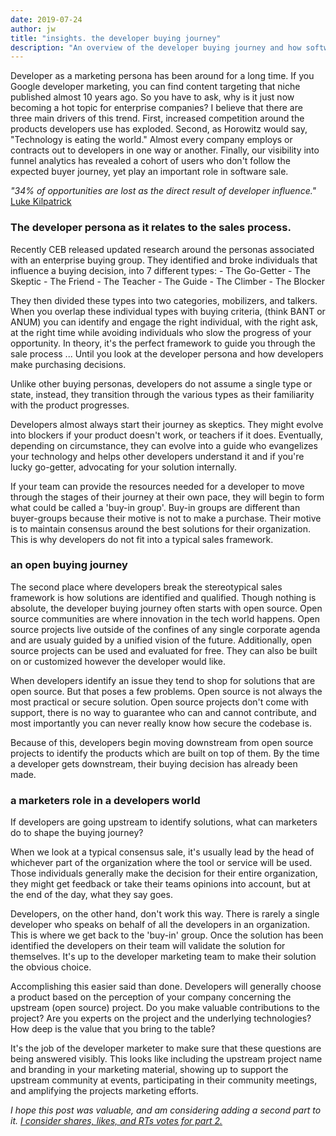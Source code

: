 ```yaml
---
date: 2019-07-24
author: jw
title: "insights. the developer buying journey"
description: "An overview of the developer buying journey and how software developers fit into the sales process"
---
```

Developer as a marketing persona has been around for a long time. If you Google developer marketing, you can find content targeting that niche published almost 10 years ago. So you have to ask, why is it just now becoming a hot topic for enterprise companies? I believe that there are three main drivers of this trend. First, increased competition around the products developers use has exploded. Second, as Horowitz would say, "Technology is eating the world." Almost every company employs or contracts out to developers in one way or another. Finally, our visibility into funnel analytics has revealed a cohort of users who don't follow the expected buyer journey, yet play an important role in software sale.

<em>"34% of opportunities are lost as the direct result of developer influence."</em> <a href="https://www.youtube.com/watch?v=OF8bDgoLOkw">Luke Kilpatrick</a>

<h3>The developer persona as it relates to the sales process.</h3> 
Recently CEB released updated research around the personas associated with an enterprise buying group. They identified and broke individuals that influence a buying decision, into 7 different types:
- The Go-Getter
- The Skeptic
- The Friend
- The Teacher 
- The Guide
- The Climber
- The Blocker

They then divided these types into two categories, mobilizers, and talkers. When you overlap these individual types with buying criteria, (think BANT or ANUM) you can identify and engage the right individual, with the right ask, at the right time while avoiding individuals who slow the progress of your opportunity. In theory, it's the perfect framework to guide you through the sale process ... Until you look at the developer persona and how developers make purchasing decisions. 

Unlike other buying personas, developers do not assume a single type or state, instead, they transition through the various types as their familiarity with the product progresses. 

Developers almost always start their journey as skeptics. They might evolve into blockers if your product doesn't work, or teachers if it does. Eventually, depending on circumstance, they can evolve into a guide who evangelizes your technology and helps other developers understand it and if you're lucky go-getter, advocating for your solution internally. 

If your team can provide the resources needed for a developer to move through the stages of their journey at their own pace, they will begin to form what could be called a 'buy-in group'. Buy-in groups are different than buyer-groups because their motive is not to make a purchase. Their motive is to maintain consensus around the best solutions for their organization. This is why developers do not fit into a typical sales framework.

<h3>an open buying journey</h3>
The second place where developers break the stereotypical sales framework is how solutions are identified and qualified. Though nothing is absolute, the developer buying journey often starts with open source.  Open source communities are where innovation in the tech world happens. Open source projects live outside of the confines of any single corporate agenda and are usualy guided by a unified vision of the future. Additionally, open source projects can be used and evaluated for free. They can also be built on or customized however the developer would like. 

When developers identify an issue they tend to shop for solutions that are open source. But that poses a few problems. Open source is not always the most practical or secure solution. Open source projects don't come with support, there is no way to guarantee who can and cannot contribute, and most importantly you can never really know how secure the codebase is. 

Because of this, developers begin moving downstream from open source projects to identify the products which are built on top of them. By the time a developer gets downstream, their buying decision has already been made. 

<h3>a marketers role in a developers world</h3>
If developers are going upstream to identify solutions, what can marketers do to shape the buying journey? 

When we look at a typical consensus sale, it's usually lead by the head of whichever part of the organization where the tool or service will be used. Those individuals generally make the decision for their entire organization, they might get feedback or take their teams opinions into account, but at the end of the day, what they say goes. 

Developers, on the other hand, don't work this way.  There is rarely a single developer who speaks on behalf of all the developers in an organization. This is where we get back to the 'buy-in' group. Once the solution has been identified the developers on their team will validate the solution for themselves. It's up to the developer marketing team to make their solution the obvious choice. 

Accomplishing this easier said than done. Developers will generally choose a product based on the perception of your company concerning the upstream (open source) project. Do you make valuable contributions to the project? Are you experts on the project and the underlying technologies? How deep is the value that you bring to the table?

It's the job of the developer marketer to make sure that these questions are being answered visibly. This looks like including the upstream project name and branding in your marketing material, showing up to support the upstream community at events, participating in their community meetings, and amplifying the projects marketing efforts. 

<em>I hope this post was valuable, and am considering adding a second part to it. <a href="https://twitter.com/j_r_wi11iams/status/1154467580368830466">I consider shares, likes, and RTs votes for part 2.</a></em>